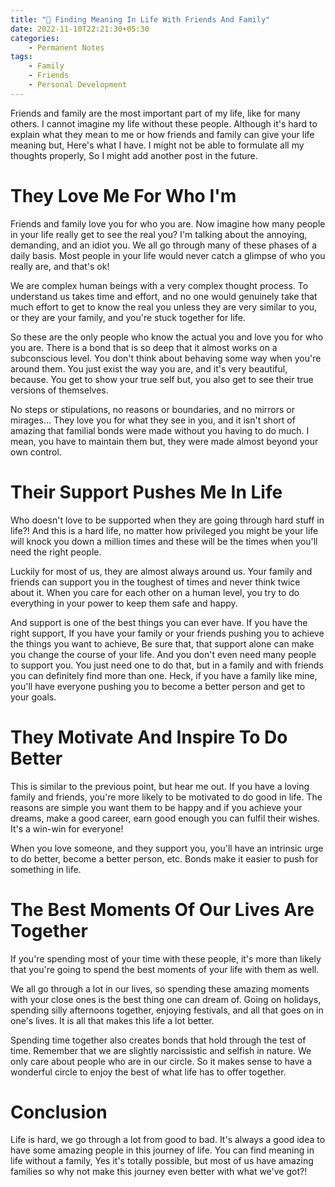 ```yaml
---
title: "🔎 Finding Meaning In Life With Friends And Family"
date: 2022-11-10T22:21:30+05:30
categories:
    - Permanent Notes
tags: 
    - Family
    - Friends
    - Personal Development
---
```

Friends and family are the most important part of my life, like for many others. I cannot imagine my life without these people. Although it's hard to explain what they mean to me or how friends and family can give your life meaning but, Here's what I have. I might not be able to formulate all my thoughts properly, So I might add another post in the future.

# They Love Me For Who I'm
Friends and family love you for who you are. Now imagine how many people in your life really get to see the real you? I'm talking about the annoying, demanding, and an idiot you. We all go through many of these phases of a daily basis. Most people in your life would never catch a glimpse of who you really are, and that's ok!

We are complex human beings with a very complex thought process. To understand us takes time and effort, and no one would genuinely take that much effort to get to know the real you unless they are very similar to you, or they are your family, and you're stuck together for life.

So these are the only people who know the actual you and love you for who you are. There is a bond that is so deep that it almost works on a subconscious level. You don't think about behaving some way when you're around them. You just exist the way you are, and it's very beautiful, because. You get to show your true self but, you also get to see their true versions of themselves.

No steps or stipulations, no reasons or boundaries, and no mirrors or mirages... They love you for what they see in you, and it isn't short of amazing that familial bonds were made without you having to do much. I mean, you have to maintain them but, they were made almost beyond your own control.

# Their Support Pushes Me In Life
Who doesn't love to be supported when they are going through hard stuff in life?! And this is a hard life, no matter how privileged you might be your life will knock you down a million times and these will be the times when you'll need the right people.

Luckily for most of us, they are almost always around us. Your family and friends can support you in the toughest of times and never think twice about it. When you care for each other on a human level, you try to do everything in your power to keep them safe and happy.

And support is one of the best things you can ever have. If you have the right support, If you have your family or your friends pushing you to achieve the things you want to achieve, Be sure that, that support alone can make you change the course of your life. And you don't even need many people to support you. You just need one to do that, but in a family and with friends you can definitely find more than one. Heck, if you have a family like mine, you'll have everyone pushing you to become a better person and get to your goals.

# They Motivate And Inspire To Do Better
This is similar to the previous point, but hear me out. If you have a loving family and friends, you're more likely to be motivated to do good in life. The reasons are simple you want them to be happy and if you achieve your dreams, make a good career, earn good enough you can fulfil their wishes. It's a win-win for everyone!

When you love someone, and they support you, you'll have an intrinsic urge to do better, become a better person, etc. Bonds make it easier to push for something in life.

# The Best Moments Of Our Lives Are Together
If you're spending most of your time with these people, it's more than likely that you're going to spend the best moments of your life with them as well.

We all go through a lot in our lives, so spending these amazing moments with your close ones is the best thing one can dream of. Going on holidays, spending silly afternoons together, enjoying festivals, and all that goes on in one's lives. It is all that makes this life a lot better.

Spending time together also creates bonds that hold through the test of time. Remember that we are slightly narcissistic and selfish in nature. We only care about people who are in our circle. So it makes sense to have a wonderful circle to enjoy the best of what life has to offer together.

# Conclusion
Life is hard, we go through a lot from good to bad. It's always a good idea to have some amazing people in this journey of life. You can find meaning in life without a family, Yes it's totally possible, but most of us have amazing families so why not make this journey even better with what we've got?!